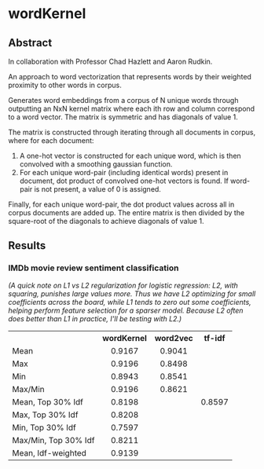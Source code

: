 # wordKernel

## Abstract

In collaboration with Professor Chad Hazlett and Aaron Rudkin.

An approach to word vectorization that represents words by their weighted proximity to other words in corpus.

Generates word embeddings from a corpus of N unique words through outputting an NxN kernel matrix where each ith row and column correspond to a word vector.  The matrix is symmetric and has diagonals of value 1.

The matrix is constructed through iterating through all documents in corpus, where for each document:

1) A one-hot vector is constructed for each unique word, which is then convolved with a smoothing gaussian function.
2) For each unique word-pair (including identical words) present in document, dot product of convolved one-hot vectors is found.  If word-pair is not present, a value of 0 is assigned.

Finally, for each unique word-pair, the dot product values across all in corpus documents are added up.  The entire matrix is then divided by the square-root of the diagonals to achieve diagonals of value 1. 

## Results

### IMDb movie review sentiment classification

*(A quick note on L1 vs L2 regularization for logistic regression: L2, with squaring, punishes large values more.  Thus we have L2 optimizing for small coefficients across the board, while L1 tends to zero out some coefficients, helping perform feature selection for a sparser model.  Because L2 often does better than L1 in practice, I'll be testing with L2.)*

<table style="width:100%">
  <tr>
    <th></th>
    <th>wordKernel</th>
    <th>word2vec</th>
    <th>tf-idf</th>
  </tr>
  <tr>
    <td>Mean</td>
    <td align = "center">0.9167</td>
    <td align = "center">0.9041</td>
    <td rowspan = "9" align = "center">0.8597</td>
  </tr>
    <tr>
    <td>Max</td>
    <td align = "center">0.9196</td>
    <td align = "center">0.8498</td>
  </tr>
    <tr>
    <td>Min</td>
    <td align = "center">0.8943</td>
    <td align = "center">0.8541</td>
  </tr>
    <tr>
    <td>Max/Min</td>
    <td align = "center">0.9196</td>
    <td align = "center">0.8621</td>
  </tr>
    <tr>
    <td>Mean, Top 30% Idf</td>
    <td align = "center">0.8198</td>
    <td align = "center"></td>
  </tr>
    <tr>
    <td>Max, Top 30% Idf</td>
    <td align = "center">0.8208</td>
    <td align = "center"></td>
  </tr>
    <tr>
    <td>Min, Top 30% Idf</td>
    <td align = "center">0.7597</td>
    <td align = "center"></td>
  </tr>
    <tr>
    <td>Max/Min, Top 30% Idf</td>
    <td align = "center">0.8211</td>
    <td align = "center"></td>
  </tr>
    <tr>
    <td>Mean, Idf-weighted</td>
    <td align = "center">0.9139</td>
    <td align = "center"></td>
</table>
